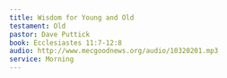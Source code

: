 ```yaml
---
title: Wisdom for Young and Old
testament: Old
pastor: Dave Puttick
book: Ecclesiastes 11:7-12:8
audio: http://www.mecgoodnews.org/audio/10320201.mp3
service: Morning
---
```

